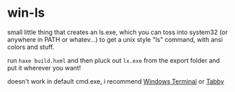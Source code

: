 # win-ls

small little thing that creates an ls.exe, which you can toss into system32 (or anywhere in PATH or whatev...)
to get a unix style "ls" command, with ansi colors and stuff.

run
`haxe build.hxml` and then pluck out `lx.exe` from the export folder and put it wherever you want!

doesn't work in default cmd.exe, i recommend [Windows Terminal](https://apps.microsoft.com/detail/9N0DX20HK701?hl=en-US&gl=US) or [Tabby](https://tabby.sh/)